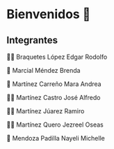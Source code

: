 # Bienvenidos 👋

## Integrantes

👩‍💻 Braquetes López Edgar Rodolfo

🙋‍ Marcial Méndez Brenda

🙋‍ Martínez Carreño Mara Andrea
 
👩‍💻 Martínez Castro José Alfredo

👩‍💻 Martínez Júarez Ramiro

👩‍💻 Martínez Quero Jezreel Oseas

🙋‍ Mendoza Padilla Nayeli Michelle
